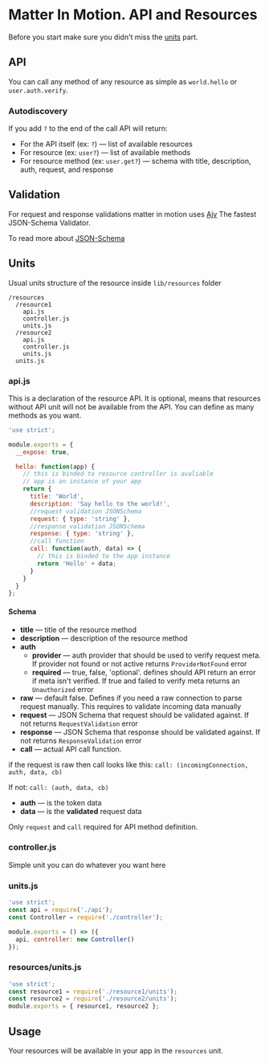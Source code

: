 # Matter In Motion. API and Resources

Before you start make sure you didn't miss the [units](https://github.com/matter-in-motion/mm/blob/master/docs/units.md) part.

## API

You can call any method of any resource as simple as `world.hello` or `user.auth.verify`.

### Autodiscovery

If you add `?` to the end of the call API will return:

* For the API itself (ex: `?`) — list of available resources
* For resource (ex: `user?`) — list of available methods
* For resource method (ex: `user.get?`) — schema with title, description, auth, request, and response

## Validation

For request and response validations matter in motion uses [Ajv](https://github.com/epoberezkin/ajv) The fastest JSON-Schema Validator.

To read more about [JSON-Schema](http://json-schema.org)

## Units

Usual units structure of the resource inside `lib/resources` folder

```
/resources
  /resource1
    api.js
    controller.js
    units.js
  /resource2
    api.js
    controller.js
    units.js
  units.js
```

### api.js

This is a declaration of the resource API. It is optional, means that resources without API unit will not be available from the API. You can define as many methods as you want.

```js
'use strict';

module.exports = {
  __expose: true,

  hello: function(app) {
    // this is binded to resource controller is avaliable
    // app is an instance of your app
    return {
      title: 'World',
      description: 'Say hello to the world!',
      //request validation JSONSchema
      request: { type: 'string' },
      //response validation JSONSchema
      response: { type: 'string' },
      //call function
      call: function(auth, data) => {
        // this is binded to the app instance
        return 'Hello' + data;
      }
    }
  }
};
```

#### Schema

* __title__ — title of the resource method
* __description__ — description of the resource method
* __auth__
  - __provider__ — auth provider that should be used to verify request meta. If provider not found or not active returns `ProviderNotFound` error
  - __required__ — true, false, 'optional'. defines should API return an error if meta isn't verified. If true and failed to verify meta returns an `Unauthorized` error
* __raw__ — default false. Defines if you need a raw connection to parse request manually. This requires to validate incoming data manually
* __request__ — JSON Schema that request should be validated against. If not returns `RequestValidation` error
* __response__ — JSON Schema that response should be validated against. If not returns `ResponseValidation` error
* __call__ — actual API call function.

if the request is raw then call looks like this:
`call: (incomingConnection, auth, data, cb)`

If not:
`call: (auth, data, cb)`

* __auth__ — is the token data
* __data__ — is the __validated__ request data

Only `request` and `call` required for API method definition.

### controller.js

Simple unit you can do whatever you want here

### units.js

```js
'use strict';
const api = require('./api');
const Controller = require('./controller');

module.exports = () => ({
  api, controller: new Controller()
});
```

### resources/units.js
```js
'use strict';
const resource1 = require('./resource1/units');
const resource2 = require('./resource2/units');
module.exports = { resource1, resource2 };
```

## Usage

Your resources will be available in your app in the `resources` unit.
